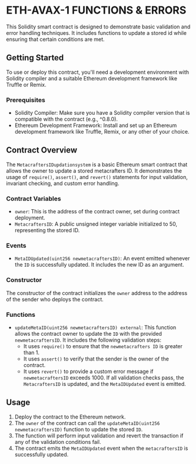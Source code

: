 # ETH-AVAX-1 FUNCTIONS & ERRORS

This Solidity smart contract is designed to demonstrate basic validation and error handling techniques. It includes functions to update a stored id while ensuring that certain conditions are met.


## Getting Started

To use or deploy this contract, you'll need a development environment with Solidity compiler and a suitable Ethereum development framework like Truffle or Remix.

### Prerequisites

- Solidity Compiler: Make sure you have a Solidity compiler version that is compatible with the contract (e.g., ^0.8.0).
- Ethereum Development Framework: Install and set up an Ethereum development framework like Truffle, Remix, or any other of your choice.

## Contract Overview

The `MetacraftersIDupdationsystem` is a basic Ethereum smart contract that allows the owner to update a stored metacrafters ID. It demonstrates the usage of `require()`, `assert()`, and `revert()` statements for input validation, invariant checking, and custom error handling.

### Contract Variables

- `owner`: This is the address of the contract owner, set during contract deployment.
- `MetacraftersID`: A public unsigned integer variable initialized to 50, representing the stored ID.

### Events

- `MetaIDUpdated(uint256 newmetacraftersID)`: An event emitted whenever the `ID` is successfully updated. It includes the new ID as an argument.

### Constructor

The constructor of the contract initializes the `owner` address to the address of the sender who deploys the contract.

### Functions

- `updateMetaID(uint256 newmetacraftersID) external`: This function allows the contract owner to update the `ID` with the provided `newmetacraftersID`. It includes the following validation steps:
  - It uses `require()` to ensure that the `newmetacrafters ID` is greater than 1.
  - It uses `assert()` to verify that the sender is the owner of the contract.
  - It uses `revert()` to provide a custom error message if `newmetacraftersID` exceeds 1000.
  If all validation checks pass, the `MetacraftersID` is updated, and the `MetaIDUpdated` event is emitted.

## Usage

1. Deploy the contract to the Ethereum network.
2. The `owner` of the contract can call the `updateMetaID(uint256 newmetacraftersID)` function to update the stored `ID`.
3. The function will perform input validation and revert the transaction if any of the validation conditions fail.
4. The contract emits the `MetaIDUpdated` event when the `metacraftersID` is successfully updated.
